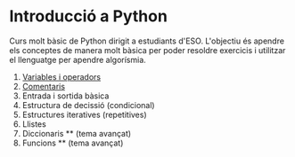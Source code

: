 # Introducció a Python

Curs molt bàsic de Python dirigit a estudiants d'ESO. L'objectiu és apendre els conceptes de manera molt bàsica per poder resoldre exercicis i utilitzar el llenguatge per apendre algorísmia.

1. [Variables i operadors](variables_i_operadors.md)
2. [Comentaris](comentaris.md)
3. Entrada i sortida bàsica
4. Estructura de decissió (condicional)
5. Estructures iteratives (repetitives)
6. Llistes
7. Diccionaris ** (tema avançat)
8. Funcions ** (tema avançat)


